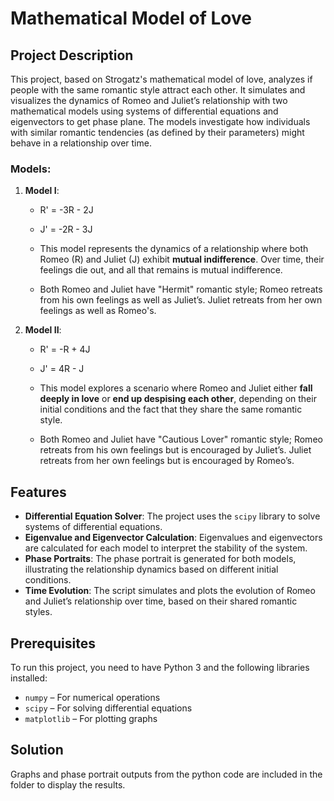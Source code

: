 # Mathematical Model of Love 

## Project Description

This project, based on Strogatz's mathematical model of love, analyzes if people with the same romantic style attract each other. It simulates and visualizes the dynamics of Romeo and Juliet’s relationship with two mathematical models using systems of differential equations and eigenvectors to get phase plane. The models investigate how individuals with similar romantic tendencies (as defined by their parameters) might behave in a relationship over time.

### Models:

1. **Model I**: 
   -  R' = -3R - 2J
   -  J' = -2R - 3J
   
   - This model represents the dynamics of a relationship where both Romeo (R) and Juliet (J) exhibit **mutual indifference**. Over time, their feelings die out, and all that remains is mutual indifference.
   - Both Romeo and Juliet have "Hermit" romantic style; Romeo retreats from his own feelings as well as Juliet’s. Juliet retreats from her own feelings as well as Romeo's.

3. **Model II**:
   - R' = -R + 4J 
   - J' = 4R - J
   
   - This model explores a scenario where Romeo and Juliet either **fall deeply in love** or **end up despising each other**, depending on their initial conditions and the fact that they share the same romantic style.
   - Both Romeo and Juliet have "Cautious Lover" romantic style; Romeo retreats from his own feelings but is encouraged by Juliet’s. Juliet retreats from her own feelings but is encouraged by Romeo’s.

## Features

- **Differential Equation Solver**: The project uses the `scipy` library to solve systems of differential equations.
- **Eigenvalue and Eigenvector Calculation**: Eigenvalues and eigenvectors are calculated for each model to interpret the stability of the system.
- **Phase Portraits**: The phase portrait is generated for both models, illustrating the relationship dynamics based on different initial conditions.
- **Time Evolution**: The script simulates and plots the evolution of Romeo and Juliet’s relationship over time, based on their shared romantic styles.

## Prerequisites

To run this project, you need to have Python 3 and the following libraries installed:

- `numpy` – For numerical operations
- `scipy` – For solving differential equations
- `matplotlib` – For plotting graphs

## Solution

Graphs and phase portrait outputs from the python code are included in the folder to display the results.


